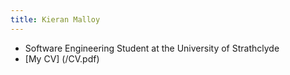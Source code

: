 ```yaml
---
title: Kieran Malloy
---
```


- Software Engineering Student at the University of Strathclyde
- [My CV] (/CV.pdf)

